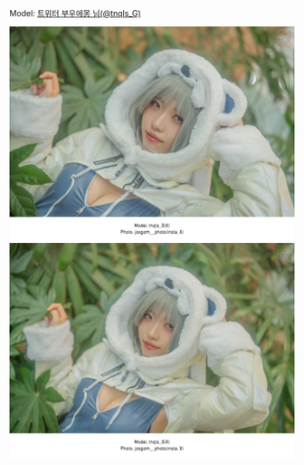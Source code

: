 ﻿---
dddd: 2023.12.03 AGF
nickname: 부우에몽
sns_type: x
sns_id: tnqls_G
---

<a name="tnqls_G"></a>
Model: <a href="https://x.com/tnqls_G" target="_blank">트위터 부우에몽 님(@tnqls_G)</a>

![DSC09195-Bearbeitet.jpeg](/assets/img/2023/12-03/DSC09195-Bearbeitet.jpeg)
![DSC09198-Bearbeitet.jpeg](/assets/img/2023/12-03/DSC09198-Bearbeitet.jpeg)